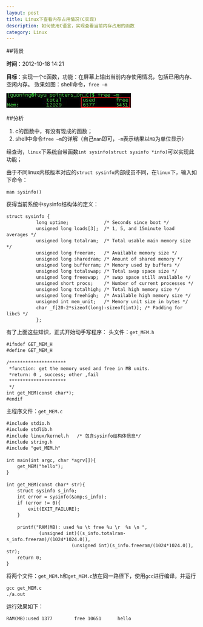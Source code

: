 ```yaml
---
layout: post
title: Linux下查看内存占用情况(C实现)
description: 如何使用C语言，实现查看当前内存占用的函数
category: Linux
---
```


##背景

__时间__：2012-10-18 14:21

__目标__：实现一个c函数，功能：在屏幕上输出当前内存使用情况，包括已用内存、空闲内存。
         效果如图：shell命令，`free –m`

![free-m](/images/linux-memory-usage/free-m.jpg)


##分析

1. c的函数中，有没有现成的函数；
2. shell中命令`free –m`的详解（自己`man`即可，`-m`表示结果以`MB`为单位显示）

经查询，`linux`下系统自带函数`int sysinfo(struct sysinfo *info)`可以实现此功能；

由于不同linux内核版本对应的`struct sysinfo`内部成员不同，在`linux`下，输入如下命令：

	man sysinfo()

获得当前系统中sysinfo结构体的定义：

	struct sysinfo {
			   long uptime;             /* Seconds since boot */
			   unsigned long loads[3];  /* 1, 5, and 15minute load averages */
			   unsigned long totalram;  /* Total usable main memory size */
			   unsigned long freeram;   /* Available memory size */
			   unsigned long sharedram; /* Amount of shared memory */
			   unsigned long bufferram; /* Memory used by buffers */
			   unsigned long totalswap; /* Total swap space size */
			   unsigned long freeswap;  /* swap space still available */
			   unsigned short procs;    /* Number of current processes */
			   unsigned long totalhigh; /* Total high memory size */
			   unsigned long freehigh;  /* Available high memory size */
			   unsigned int mem_unit;   /* Memory unit size in bytes */
			   char _f[20-2*sizeof(long)-sizeof(int)]; /* Padding for libc5 */
			   };


有了上面这些知识，正式开始动手写程序：
头文件：`get_MEM.h`

	#ifndef GET_MEM_H
	#define GET_MEM_H
	 
	/*********************
	 *function: get the memory used and free in MB units.
	 *return: 0 , success; other ,fail
	 *********************
	 */
	int get_MEM(const char*);
	#endif

主程序文件：`get_MEM.c`

	#include stdio.h
	#include stdlib.h
	#include linux/kernel.h   /* 包含sysinfo结构体信息*/
	#include string.h
	#include "get_MEM.h"
	 
	int main(int argc, char *agrv[]){
		get_MEM("hello");
	}
	 
	int get_MEM(const char* str){
		struct sysinfo s_info;
		int error = sysinfo(&amp;s_info);
		if (error != 0){
			exit(EXIT_FAILURE);
		}
	 
		printf("RAM(MB): used %u \t free %u \r  %s \n ",
				(unsigned int)((s_info.totalram-s_info.freeram)/(1024*1024.0)),
							(unsigned int)(s_info.freeram/(1024*1024.0)),  str);
		return 0;
	}


将两个文件：`get_MEM.h`和`get_MEM.c`放在同一路径下，使用`gcc`进行编译，并运行

	gcc get_MEM.c
	./a.out

运行效果如下：

	RAM(MB):used 1377        free 10651      hello

[NingG]:    http://ningg.github.com  "NingG"
